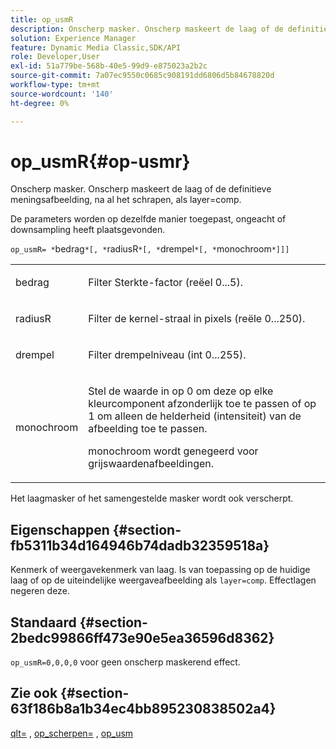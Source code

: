 ```yaml
---
title: op_usmR
description: Onscherp masker. Onscherp maskeert de laag of de definitieve meningsafbeelding, na al het schrapen, als layer=comp.
solution: Experience Manager
feature: Dynamic Media Classic,SDK/API
role: Developer,User
exl-id: 51a779be-568b-40e5-99d9-e875023a2b2c
source-git-commit: 7a07ec9550c0685c908191dd6806d5b84678820d
workflow-type: tm+mt
source-wordcount: '140'
ht-degree: 0%

---
```


# op_usmR{#op-usmr}

Onscherp masker. Onscherp maskeert de laag of de definitieve meningsafbeelding, na al het schrapen, als layer=comp.

De parameters worden op dezelfde manier toegepast, ongeacht of downsampling heeft plaatsgevonden.

`op_usmR= *`bedrag`*[, *`radiusR`*[, *`drempel`*[, *`monochroom`*]]]`

<table id="simpletable_0697E3BCB45F41C494D93A6017ADD2BF"> 
 <tr class="strow"> 
  <td class="stentry"> <p><span class="codeph"><span class="varname"> bedrag</span></span> </p></td> 
  <td class="stentry"> <p>Filter Sterkte-factor (reëel 0...5). </p></td> 
 </tr> 
 <tr class="strow"> 
  <td class="stentry"> <p><span class="codeph"><span class="varname"> radiusR</span></span> </p></td> 
  <td class="stentry"> <p>Filter de kernel-straal in pixels (reële 0...250). </p></td> 
 </tr> 
 <tr class="strow"> 
  <td class="stentry"> <p><span class="codeph"><span class="varname"> drempel</span></span> </p></td> 
  <td class="stentry"> <p>Filter drempelniveau (int 0...255). </p></td> 
 </tr> 
 <tr class="strow"> 
  <td class="stentry"> <p><span class="codeph"><span class="varname"> monochroom</span></span> </p></td> 
  <td class="stentry"> <p>Stel de waarde in op 0 om deze op elke kleurcomponent afzonderlijk toe te passen of op 1 om alleen de helderheid (intensiteit) van de afbeelding toe te passen. </p> <p><span class="codeph"> <span class="varname"> monochroom</span></span> wordt genegeerd voor grijswaardenafbeeldingen. </p> </td> 
 </tr> 
</table>

Het laagmasker of het samengestelde masker wordt ook verscherpt.

## Eigenschappen {#section-fb5311b34d164946b74dadb32359518a}

Kenmerk of weergavekenmerk van laag. Is van toepassing op de huidige laag of op de uiteindelijke weergaveafbeelding als `layer=comp`. Effectlagen negeren deze.

## Standaard {#section-2bedc99866ff473e90e5ea36596d8362}

`op_usmR=0,0,0,0` voor geen onscherp maskerend effect.

## Zie ook {#section-63f186b8a1b34ec4bb895230838502a4}

[qlt=](../../../../../is-api/http-ref/image-serving-api-ref/c-http-protocol-reference/c-command-reference/r-is-http-qlt.md#reference-f69ed0758c784b0385d979820546d352) , [op_scherpen=](../../../../../is-api/http-ref/image-serving-api-ref/c-http-protocol-reference/c-command-reference/r-op-sharpen.md#reference-c32573230c6140f883efdaa201ea8541) , [op_usm](../../../../../is-api/http-ref/image-serving-api-ref/c-http-protocol-reference/c-command-reference/r-op-usm.md#reference-51ac75adadfe4346ab60953192d0a1aa)
